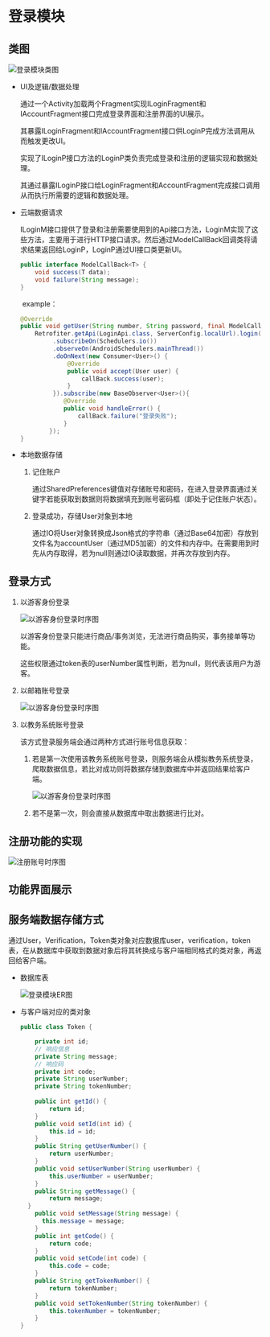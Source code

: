 # 登录模块

## 类图

![登录模块类图](https://lilinlang.gitlab.io/idles/document/image/登录模块类图.PNG)

* UI及逻辑/数据处理

  

  ​	通过一个Activity加载两个Fragment实现ILoginFragment和IAccountFragment接口完成登录界面和注册界面的UI展示。

  

  ​	其暴露ILoginFragment和IAccountFragment接口供LoginP完成方法调用从而触发更改UI。

  

  ​	实现了ILoginP接口方法的LoginP类负责完成登录和注册的逻辑实现和数据处理。

  

  ​	其通过暴露ILoginP接口给LoginFragment和AccountFragment完成接口调用从而执行所需要的逻辑和数据处理。

  

* 云端数据请求

  

  ​		ILoginM接口提供了登录和注册需要使用到的Api接口方法，LoginM实现了这些方法，主要用于进行HTTP接口请求。然后通过ModelCallBack回调类将请求结果返回给LoginP，LoginP通过UI接口类更新UI。

  ```java
  public interface ModelCallBack<T> {
      void success(T data);
      void failure(String message);
  }
  ```

  ​		example：

  ```java
  @Override
  public void getUser(String number, String password, final ModelCallBack<User> callBack) {
      Retrofiter.getApi(LoginApi.class, ServerConfig.localUrl).login(number, password)
           .subscribeOn(Schedulers.io())
           .observeOn(AndroidSchedulers.mainThread())
           .doOnNext(new Consumer<User>() {
               @Override
               public void accept(User user) {
                   callBack.success(user);
               }
           }).subscribe(new BaseObserver<User>(){
              @Override
              public void handleError() {
                  callBack.failure("登录失败");
              }
          });
  }
  ```

* 本地数据存储

  

  1. 记住账户

     通过SharedPreferences键值对存储账号和密码，在进入登录界面通过关键字若能获取到数据则将数据填充到账号密码框（即处于记住账户状态）。

     

  2. 登录成功，存储User对象到本地

     通过IO将User对象转换成Json格式的字符串（通过Base64加密）存放到文件名为accountUser（通过MD5加密）的文件和内存中。在需要用到时先从内存取得，若为null则通过IO读取数据，并再次存放到内存。

     

## 登录方式

1. 以游客身份登录

   

   ![以游客身份登录时序图](https://lilinlang.gitlab.io/idles/document/image/以游客身份登录时序图.PNG)

   

   以游客身份登录只能进行商品/事务浏览，无法进行商品购买，事务接单等功能。

   

   这些权限通过token表的userNumber属性判断，若为null，则代表该用户为游客。

   

2. 以邮箱账号登录

   

   ![以游客身份登录时序图](https://lilinlang.gitlab.io/idles/document/image/邮箱账户登录时序图.PNG)

   

3. 以教务系统账号登录

   

   该方式登录服务端会通过两种方式进行账号信息获取：

   

   1. 若是第一次使用该教务系统账号登录，则服务端会从模拟教务系统登录，爬取数据信息，若比对成功则将数据存储到数据库中并返回结果给客户端。

      ![以游客身份登录时序图](https://lilinlang.gitlab.io/idles/document/image/第一次使用教务系统账户登录时序图.PNG)

      

   2. 若不是第一次，则会直接从数据库中取出数据进行比对。

## 注册功能的实现

![注册账号时序图](https://lilinlang.gitlab.io/idles/document/image/注册账号时序图.PNG)

## 功能界面展示

## 服务端数据存储方式

通过User，Verification，Token类对象对应数据库user，verification，token表，在从数据库中获取到数据对象后将其转换成与客户端相同格式的类对象，再返回给客户端。

* 数据库表

  ![登录模块ER图](https://lilinlang.gitlab.io/idles/document/image/ER图.JPG)

  

* 与客户端对应的类对象

  ```java
  public class Token {
  
      private int id;
      // 响应信息
      private String message;
      // 响应码
      private int code;
      private String userNumber;
      private String tokenNumber;
      
      public int getId() {
          return id;
      }
      public void setId(int id) {
          this.id = id;
      }
      public String getUserNumber() {
          return userNumber;
      }
      public void setUserNumber(String userNumber) {
          this.userNumber = userNumber;
      }
      public String getMessage() {
          return message;
    }
      public void setMessage(String message) {
        this.message = message;
      }
      public int getCode() {
          return code;
      }
      public void setCode(int code) {
          this.code = code;
      }
      public String getTokenNumber() {
          return tokenNumber;
      }
      public void setTokenNumber(String tokenNumber) {
          this.tokenNumber = tokenNumber;
      }
  }
  
  ```
  
  
